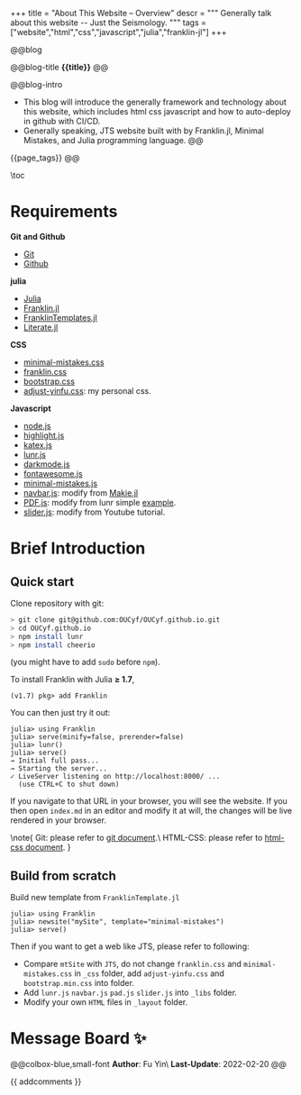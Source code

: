 +++
title = "About This Website &ndash; Overview"
descr = """
    Generally talk about this website -- Just the Seismology.
    """
tags = ["website","html","css","javascript","julia","franklin-jl"]
+++


<!-- ####################################
          [1]. Abstract
#################################### -->

@@blog
<!-- a.blog title -->
@@blog-title 
**{{title}}** 
@@
<!-- b.blog intro -->
@@blog-intro
- This blog will introduce the generally framework and technology about this website, which includes html css javascript and how to auto-deploy in github with CI/CD.
- Generally speaking, JTS website built with by Franklin.jl, Minimal Mistakes, and Julia programming language.
@@
<!-- c.blog tag -->
{{page_tags}}
@@

<!-- d.toc -->
\toc




<!-- ####################################
          [2]. Content
#################################### -->

# Requirements
**Git and Github**
- [Git](https://git-scm.com/)
- [Github](https://github.com/OUCyf/OUCyf.github.io)

**julia**
- [Julia](https://julialang.org/)
- [Franklin.jl](https://github.com/tlienart/Franklin.jl)
- [FranklinTemplates.jl](https://github.com/tlienart/FranklinTemplates.jl)
- [Literate.jl](https://github.com/fredrikekre/Literate.jl)

**CSS**
- [minimal-mistakes.css](https://tlienart.github.io/FranklinTemplates.jl/templates/minimal-mistakes/index.html)
- [franklin.css](https://tlienart.github.io/FranklinTemplates.jl/templates/minimal-mistakes/index.html)
- [bootstrap.css](https://getbootstrap.com/)
- [adjust-yinfu.css](https://github.com/OUCyf/OUCyf.github.io): my personal css.

**Javascript**
- [node.js](https://nodejs.org/en/)
- [highlight.js](https://highlightjs.org/)
- [katex.js](https://katex.org/)
- [lunr.js](https://lunrjs.com/)
- [darkmode.js](https://darkmodejs.learn.uno/)
- [fontawesome.js](https://fontawesome.com/)
- [minimal-mistakes.js](https://tlienart.github.io/FranklinTemplates.jl/templates/minimal-mistakes/index.html)
- [navbar.js](https://github.com/OUCyf/OUCyf.github.io): modify from [Makie.jl](https://github.com/JuliaPlots/Makie.jl/blob/master/docs/_libs/navbar.js)
- [PDF.js](https://mozilla.github.io/pdf.js/): modify from lunr simple [example](https://mozilla.github.io/pdf.js/examples/).
- [slider.js](https://www.youtube.com/watch?v=kCQPg-58t74): modify from Youtube tutorial.





# Brief Introduction



## Quick start

Clone repository with git:

```bash
> git clone git@github.com:OUCyf/OUCyf.github.io.git
> cd OUCyf.github.io
> npm install lunr
> npm install cheerio
```
(you might have to add `sudo` before `npm`).

To install Franklin with Julia **≥ 1.7**,

```julia-repl
(v1.7) pkg> add Franklin
```

You can then just try it out:

```julia-repl
julia> using Franklin
julia> serve(minify=false, prerender=false)
julia> lunr()
julia> serve()
→ Initial full pass...
→ Starting the server...
✓ LiveServer listening on http://localhost:8000/ ...
  (use CTRL+C to shut down)
```

If you navigate to that URL in your browser, you will see the website. If you then open `index.md` in an  editor and modify it at will, the changes will be live rendered in your browser.

\note{
Git: please refer to [git document](/blog/2022/02/20-git/).\\
HTML-CSS: please refer to [html-css document](/blog/2022/02/20-html-css/).
}

## Build from scratch

Build new template from `FranklinTemplate.jl`

```julia-repl
julia> using Franklin
julia> newsite("mySite", template="minimal-mistakes")
julia> serve()
```

Then if you want to get a web like JTS, please refer to following:

- Compare `mtSite` with `JTS`, do not change `franklin.css` and `minimal-mistakes.css` in `_css` folder, add `adjust-yinfu.css` and `bootstrap.min.css` into folder.
- Add `lunr.js` `navbar.js` `pad.js` `slider.js` into `_libs` folder.
- Modify your own `HTML` files in `_layout` folder.






# Message Board ✨

@@colbox-blue,small-font
**Author**: Fu Yin\\
**Last-Update**: 2022-02-20
@@

{{ addcomments }}